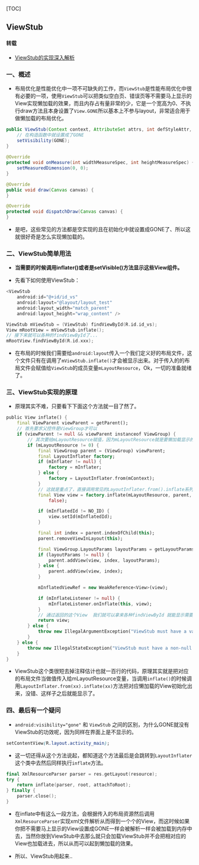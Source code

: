 [TOC]

## ViewStub

#### 转载

* [ViewStub的实现深入解析](https://www.jianshu.com/p/16ebb86c6c23)

### 一、概述

* 布局优化是性能优化中一项不可缺失的工作，而`ViewStub`是性能布局优化中很有必要的一项，使用`ViewStub`可以把类似空白页、错误页等不需要马上显示的View实现懒加载的效果，而且内存占有量非常的少，它是一个宽高为0、不执行draw方法且本身设置了`View.GONE`所以基本上不参与layout，非常适合用于做懒加载的布局优化。

```java
public ViewStub(Context context, AttributeSet attrs, int defStyleAttr, int defStyleRes) {
	// 在构造函数中就设置成了GONE
    setVisibility(GONE);
}
    
@Override
protected void onMeasure(int widthMeasureSpec, int heightMeasureSpec) {
	setMeasuredDimension(0, 0);
}

@Override
public void draw(Canvas canvas) {
}

@Override
protected void dispatchDraw(Canvas canvas) {
}
```

* 是吧，这些常见的方法都是空实现的且在初始化中就设置成GONE了、所以这就很好奇是怎么实现懒加载的。

### 二、ViewStub简单用法

* **当需要的时候调用inflater()或者是setVisible()方法显示这些View组件。**

* 先看下如何使用ViewStub：

```objectivec
<ViewStub
	android:id="@+id/id_vs"
    android:layout="@layout/layout_test"
    android:layout_width="match_parent"
    android:layout_height="wrap_content" />

ViewStub mViewStub = (ViewStub) findViewById(R.id.id_vs);
View mRootView = mViewStub.inflate();
// 接下来就可以各种的findViewById了...
mRootView.findViewById(R.id.xxx);
```

* 在布局的时候我们需要给`android:layout`传入一个我们定义好的布局文件，这个文件只有在调用了`mViewStub.inflate()`才会被显示出来。对于传入的的布局文件会赋值给`ViewStub`的成员变量`mLayoutResource`，Ok，一切的准备就绪了。

### 三、ViewStub实现的原理

* 原理其实不难，只要看下下面这个方法就一目了然了。

```dart
public View inflate() {
    final ViewParent viewParent = getParent();
    // 首先要求父控件是ViewGroup才可以
    if (viewParent != null && viewParent instanceof ViewGroup) {
        // 其次要给mLayoutResource赋值，因为mLayoutResource就是要懒加载显示的界面对应的布局
        if (mLayoutResource != 0) {
            final ViewGroup parent = (ViewGroup) viewParent;
            final LayoutInflater factory;
            if (mInflater != null) {
                factory = mInflater;
            } else {
                factory = LayoutInflater.from(mContext);
            }
            // 这就是重点了，直接调用常见的LayoutInflater.from().inflate系列方法来初始化需要懒加载的View
            final View view = factory.inflate(mLayoutResource, parent,
                false);

            if (mInflatedId != NO_ID) {
                view.setId(mInflatedId);
            }

            final int index = parent.indexOfChild(this);
            parent.removeViewInLayout(this);

            final ViewGroup.LayoutParams layoutParams = getLayoutParams();
            if (layoutParams != null) {
                parent.addView(view, index, layoutParams);
            } else {
                parent.addView(view, index);
            }

            mInflatedViewRef = new WeakReference<View>(view);

            if (mInflateListener != null) {
                mInflateListener.onInflate(this, view);
            }
            // 通过返回的这个View  我们就可以拿来各种findViewById 就能显示需要显示的View了
            return view;
        } else {
            throw new IllegalArgumentException("ViewStub must have a valid layoutResource");
        }
    } else {
        throw new IllegalStateException("ViewStub must have a non-null ViewGroup viewParent");
    }
}
```

* ViewStub这个类很短去掉注释估计也就一百行的代码，原理其实就是把对应的布局文件当做值传入给mLayoutResource变量，当调用`inflate()`的时候调用`LayoutInflater.from(xx).inflate(xx)`方法把对应懒加载的View初始化出来，没错、这样子之后就能显示了。

### 四、最后有一个疑问

* `android:visibility="gone"` 和 `ViewStub` 之间的区别，为什么GONE就没有ViewStub的功效呢，因为同样在界面上是不显示的。

```css
setContentView(R.layout.activity_main);
```

* 这一切还得从这个方法说起，都知道这个方法最后是会跳转到`LayoutInflater` 这个类中去然后同样执行`inflate`方法。

```kotlin
final XmlResourceParser parser = res.getLayout(resource);
try {
	return inflate(parser, root, attachToRoot);
} finally {
	parser.close();
}
```

* 在inflate中有这么一段方法，会根据传入的布局资源然后调用`XmlResourceParser`实现xml文件解析从而得到一个个的View，而这时候如果你把不需要马上显示的View设置成GONE一样会被解析一样会被加载到内存中去，当然你放到ViewStub中去那么就只会加载ViewStub并不会把相对应的View也加载进去，所以从而可以起到懒加载的效果。

* 所以、ViewStub用起来..
